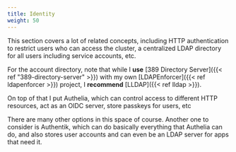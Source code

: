 ```yaml
---
title: Identity
weight: 50
---
```


This section covers a lot of related concepts,
including HTTP authentication to restrict users who can access the cluster,
a centralized LDAP directory for all users including service accounts,
etc.

For the account directory,
note that while I **use** [389 Directory Server]({{< ref "389-directory-server" >}})
with my own [LDAPEnforcer]({{< ref ldapenforcer >}}) project,
I **recommend** [LLDAP]({{< ref lldap >}}).

On top of that I put Authelia,
which can control access to different HTTP resources,
act as an OIDC server,
store passkeys for users,
etc

There are many other options in this space of course.
Another one to consider is Authentik,
which can do basically everything that Authelia can do,
and also stores user accounts and can even be an LDAP server for apps that need it.

